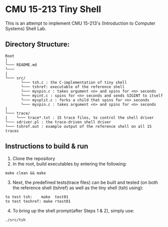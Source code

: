 # CMU 15-213 Tiny Shell
This is an attempt to implement CMU 15-213's (Introduction to Computer Systems) Shell Lab.  
  

## Directory Structure:  

```
Root
│   
└─── README.md
└─── 
|
└─── src/
       └─── tsh.c : the C-implementation of tiny shell
       └─── tshref: executable of the reference shell
       └─── myspin.c : takes argument <n> and spins for <n> seconds 
       └─── myint.c : spins for <n> seconds and sends SIGINT to itself
       └─── mysplit.c : forks a child that spins for <n> seconds
       └─── myspin.c : takes argument <n> and spins for <n> seconds
|
└─── trace/  
|    └─── trace*.txt : 15 trace files, to control the shell driver 
└─── sdriver.pl : the trace-driven shell driver
└─── tshref.out : example output of the reference shell on all 15 traces

```
## Instructions to build \& run  
1. Clone the repository  
2. In the root, build executables by entering the following:  
```
make clean && make
```
3. Next, the predefined tests(trace files) can be built and tested (on both the reference shell (tshref) as well as the tiny shell (tsh) using):  
```
to test tsh: 	make  test01
to test teshref: make rtest01
```
4. To bring up the shell prompt(after Steps 1 & 2), simply use:
``` 
./src/tsh
```
